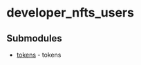 # developer_nfts_users

<!-- CUSTOM DOCS START -->

<!-- CUSTOM DOCS END -->

## Submodules
- [tokens](tokens/README.md) - tokens

